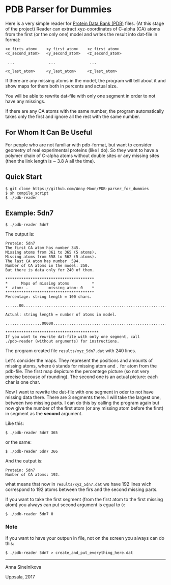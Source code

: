 # PDB Parser for Dummies

Here is a very simple reader for [Protein Data Bank (PDB)](http://www.rcsb.org) files.
(At this stage of the project) Reader can extract xyz-coordinates of C-alpha (CA)
atoms from the first (or the only one) model and writes the result into
dat-file in format:

```
<x_firts_atom>    <y_first_atom>    <z_first_atom>
<x_second_atom>   <y_second_atom>   <z_second_atom>

 ...               ...               ...
 
<x_last_atom>     <y_last_atom>     <z_last_atom>
```
If there are any missing atoms in the model, the program will tell about it
and show maps for them both in percents and actual size.

You will be able to rewrite dat-file with only one segment in order to not have any
missings.

If there are any CA atoms with the same number, the program automatically
takes only the first and ignore all the rest with the same number.

## For Whom It Can Be Useful
For people who are not familiar with pdb-format, but want to consider
geometry of real experimental proteins (like I do). So they want to have a polymer
chain of C-alpha atoms without double sites or any missing sites (then
the link length is ~ 3.8 A all the time).

## Quick Start

```
$ git clone https://github.com/Anny-Moon/PDB-parser_for_dummies
$ sh compile_script
$ ./pdb-reader
```
## Example: 5dn7
```
$ ./pdb-reader 5dn7
```
The output is:
```
Protein: 5dn7
The first CA atom has number 345.
Missing atoms from 361 to 365 (5 atoms).
Missing atoms from 558 to 562 (5 atoms).
The last CA atom has number  594.
Number of CA atoms in the model: 250.
But there is data only for 240 of them.

***************************************
*      Maps of missing atoms          *
*  atom: .         missing atom: 0    *
***************************************
Percentage: string length = 100 chars.

......00.............................................................................00.............

Actual: string length = number of atoms in model.

................00000................................................................................................................................................................................................00000................................

*****************************************
If you want to rewrite dat-file with only one segment, call
./pdb-reader (without arguments) for instructions.
```

The program created file `results/xyz_5dn7.dat` with 240 lines.

Let's concider the maps. They represent the positions and amounts of missing atoms, where `0` stands for missing atom and `.` for atom from the pdb-file.
The first map depicture the percentege picture (so not very precise becouse of rounding). The second one is
an actual picture: each char is one char.

Now I want to rewrite the dat-file with one segment in oder to not have missing data there. There are 3 segments
there. I will take the largest one, between two missing parts. I can do this by calling the program again but
now give the number of the first atom (or any missing atom before the first) in segment as the **second**
argument.

Like this:
```
$ ./pdb-reader 5dn7 365
```
or the same:
```
$ ./pdb-reader 5dn7 366
```
And the output is:
```
Protein: 5dn7
Number of CA atoms: 192.
```
what means that now in `results/xyz_5dn7.dat` we have 192 lines wich correspond to 192 atoms between the 
firs and the second missing parts.

If you want to take the first segment (from the first atom to the first missing atom) you always can put
second argument is egual to `0`:

```
$ ./pdb-reader 5dn7 0
```
### Note
If you want to have your outpun in file, not on the screen you always can do this:
```
$ ./pdb-reader 5dn7 > create_and_put_everything_here.dat
```

 
___
Anna Sinelnikova

Uppsala, 2017
